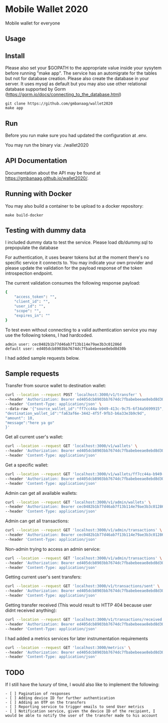 # Mobile Wallet 2020
Mobile wallet for everyone

## Usage

## Install

Please also set your $GOPATH to the appropriate value inside your sysytem before running "make app".  The service has an automigrate for the tables but not for database creation. Please also create the database in your server. It uses mysql as default but you may also use other relational database supported by Gorm (https://gorm.io/docs/connecting_to_the_database.html)

    git clone https://github.com/gmbanaag/wallet2020
    make app 


## Run

Before you run make sure you had updated the configuration at .env. 

You may run the binary via:
    ./wallet2020


## API Documentation

Documentation about the API may be found at https://gmbanaag.github.io/wallet2020/.


## Running with Docker

You may also build a container to be upload to a docker repository:

    make build-docker


## Testing with dummy data

I included dummy data to test the service. Please load db/dummy.sql to prepopulate the database

For authentication, it uses bearer tokens but at the moment there's no specific service it connects to. You may indicate your own provider and please update the validation for the payload response of the token introspection endpoint. 

The current validation consumes the following response payload:


```sh
{
    "access_token": "",
    "client_id": "",
    "user_id": "",
    "scope": "",
    "expires_in": "" 
}
```

To test even without connecting to a valid authentication service you may use the following tokens, I had hardcoded.

    admin user: cec0482b1b77d46ab7f13b114e79ae3b3c01286d
    default user: ed405dcb8903bb7674dc7fbabebeeae8ebd8d30b

I had added sample requests below.


## Sample requests

Transfer from source wallet to destination wallet:
 
```sh
curl --location --request POST 'localhost:3000/v1/transfer' \
--header 'Authorization: Bearer ed405dcb8903bb7674dc7fbabebeeae8ebd8d30b' \
--header 'Content-Type: application/json' \
--data-raw '{"source_wallet_id":"ff7cc44a-b949-413c-9c75-6f34a5699915",
"destination_wallet_id":"fa63af6e-3442-4f5f-9fb3-b6a33e3b9c9d",
"amount": 10,
"message":"here ya go"
}'
```


Get all current user's wallet:

```sh
curl --location --request GET 'localhost:3000/v1/wallets' \
--header 'Authorization: Bearer ed405dcb8903bb7674dc7fbabebeeae8ebd8d30b' \
--header 'Content-Type: application/json' 
```

   
Get a specific wallet:
  
```sh
curl --location --request GET 'localhost:3000/v1/wallets/ff7cc44a-b949-413c-9c75-6f34a5699915' \
--header 'Authorization: Bearer ed405dcb8903bb7674dc7fbabebeeae8ebd8d30b' \
--header 'Content-Type: application/json'
```


Admin can get all available wallets:

```sh
curl --location --request GET 'localhost:3000/v1/admin/wallets' \
--header 'Authorization: Bearer cec0482b1b77d46ab7f13b114e79ae3b3c01286d' \
--header 'Content-Type: application/json'
```
    
   
Admin can get all transactions:

```sh
curl --location --request GET 'localhost:3000/v1/admin/transactions' \
--header 'Authorization: Bearer cec0482b1b77d46ab7f13b114e79ae3b3c01286d' \
--header 'Content-Type: application/json' 
```

  
 Non-admin trying to access an admin service:

```sh
curl --location --request GET 'localhost:3000/v1/admin/transactions' \
--header 'Authorization: Bearer ed405dcb8903bb7674dc7fbabebeeae8ebd8d30b' \
--header 'Content-Type: application/json'
``` 

   
Getting current user's sent transfers:
```sh
curl --location --request GET 'localhost:3000/v1/transactions/sent' \
--header 'Authorization: Bearer ed405dcb8903bb7674dc7fbabebeeae8ebd8d30b' \
--header 'Content-Type: application/json'
```

  
Getting transfer received (This would result to HTTP 404 because user didnt received anything):
```sh
curl --location --request GET 'localhost:3000/v1/transactions/received' \
--header 'Authorization: Bearer ed405dcb8903bb7674dc7fbabebeeae8ebd8d30b' \
--header 'Content-Type: application/json' 
```


I had added a metrics services for later instrumentation requirements

```sh
curl --location --request GET 'localhost:3000/metrics' \
--header 'Authorization: Bearer ed405dcb8903bb7674dc7fbabebeeae8ebd8d30b' \
--header 'Content-Type: application/json'
```

## TODO

If I still have the luxury of time, I would also like to implement the following:

    - [ ] Pagination of responses
    - [ ] Adding device ID for further authentication
    - [ ] Adding an OTP on the transfers
    - [ ] Reporting service to trigger emails to send User metrics
    - [ ] Notification service, given the device ID of the recipient, I would be able to notify the user of the transfer made to his account
